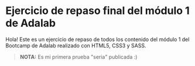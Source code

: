 # Ejercicio de repaso final del módulo 1 de Adalab

Hola! Este es un ejercicio de repaso de todos los contenido del módulo 1 del Bootcamp de Adalab realizado con HTML5, CSS3 y SASS.

> **NOTA:** Es mi primera prueba "seria" publicada :)

